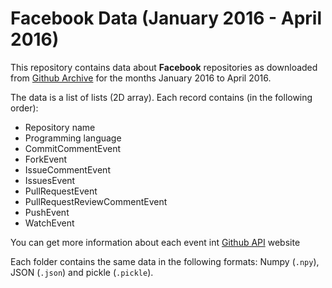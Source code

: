 # Facebook Data (January 2016 - April 2016)

This repository contains data about **Facebook** repositories as downloaded from [Github Archive](https://www.githubarchive.org) for the months January 2016 to April 2016.

The data is a list of lists (2D array). Each record contains (in the following order):
- Repository name
- Programming language
- CommitCommentEvent
- ForkEvent
- IssueCommentEvent
- IssuesEvent
- PullRequestEvent
- PullRequestReviewCommentEvent
- PushEvent
- WatchEvent

You can get more information about each event int [Github API](https://developer.github.com/v3/activity/events/types/) website

Each folder contains the same data in the following formats: Numpy (`.npy`), JSON (`.json`) and pickle (`.pickle`).
